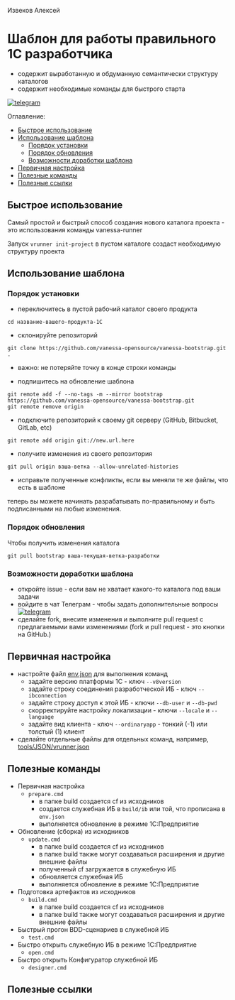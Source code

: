 Извеков Алексей

<a id="markdown-шаблон-для-работы-правильного-1с-разработчика" name="шаблон-для-работы-правильного-1с-разработчика"></a>
# Шаблон для работы правильного 1С разработчика

* содержит выработанную и обдуманную семантически структуру каталогов
* содержит необходимые команды для быстрого старта

[![telegram](https://img.shields.io/badge/telegram-chat-green.svg)](https://t.me/vanessa_opensource)

Оглавление:
<!-- TOC -->
<!-- - [Шаблон для работы правильного 1С разработчика](#шаблон-для-работы-правильного-1с-разработчика) -->
- [Быстрое использование](#быстрое-использование)
- [Использование шаблона](#использование-шаблона)
  - [Порядок установки](#порядок-установки)
  - [Порядок обновления](#порядок-обновления)
  - [Возможности доработки шаблона](#возможности-доработки-шаблона)
- [Первичная настройка](#первичная-настройка)
- [Полезные команды](#полезные-команды)
- [Полезные ссылки](#полезные-ссылки)<!-- /TOC -->

<a id="markdown-быстрое-использование" name="быстрое-использование"></a>
## Быстрое использование

Самый простой и быстрый способ создания нового каталога проекта - это использования команды vanessa-runner

Запуск `vrunner init-project` в пустом каталоге создаст необходимую структуру проекта

<a id="markdown-использование-шаблона" name="использование-шаблона"></a>
## Использование шаблона

<a id="markdown-порядок-установки" name="порядок-установки"></a>
### Порядок установки

* переключитесь в пустой рабочий каталог своего продукта

```Shell
cd название-вашего-продукта-1С
```

* склонируйте репозиторий

```Shell
git clone https://github.com/vanessa-opensource/vanessa-bootstrap.git .
```
  * важно: не потеряйте точку в конце строки команды

* подпишитесь на обновление шаблона

```Shell
git remote add -f --no-tags -m --mirror bootstrap https://github.com/vanessa-opensource/vanessa-bootstrap.git
git remote remove origin
```

* подключите репозиторий к своему git серверу (GitHub, Bitbucket, GitLab, etc)

```Shell
git remote add origin git://new.url.here
```

* получите изменения из своего репозитория

```
git pull origin ваша-ветка --allow-unrelated-histories
```

* исправьте полученные конфликты, если вы меняли те же файлы, что есть в шаблоне

теперь вы можете начинать разрабатывать по-правильному и быть подписанными на любые изменения.

<a id="markdown-порядок-обновления" name="порядок-обновления"></a>
### Порядок обновления

Чтобы получить изменения каталога

```Shell
git pull bootstrap ваша-текущая-ветка-разработки
```

<a id="markdown-возможности-доработки-шаблона" name="возможности-доработки-шаблона"></a>
### Возможности доработки шаблона

* откройте issue - если вам не хватает какого-то каталога под ваши задачи
* войдите в чат Телеграм - чтобы задать дополнительные вопросы [![telegram](https://img.shields.io/badge/telegram-chat-green.svg)](https://t.me/vanessa_opensource)
* сделайте fork, внесите изменения и выполните pull request с предлагаемыми вами изменениями (fork и pull request - это кнопки на GitHub.)

<!-- ### Руководство разработчика -->

<a id="markdown-первичная-настройка" name="первичная-настройка"></a>
## Первичная настройка

* настройте файл [env.json](./env.json) для выполнения команд
  * задайте версию платформы 1С - ключ `--v8version`
  * задайте строку соединения разработческой ИБ - ключ `--ibconnection`
  * задайте строку доступ к этой ИБ - ключи `--db-user` и `--db-pwd`
  * скорректируйте настройку локализации - ключи `--locale` и `--language`
  * задайте вид клиента - ключ `--ordinaryapp` - тонкий (-1) или толстый (1) клиент
* сделайте отдельные файлы для отдельных команд, например, [tools/JSON/vrunner.json](./tools/JSON/vrunner.json)

<a id="markdown-полезные-команды" name="полезные-команды"></a>
## Полезные команды

- Первичная настройка
  - `prepare.cmd`
    - в папке build создается cf из исходников
    - создается служебная ИБ в `build/ib` или той, что прописана в `env.json`
    - выполняется обновление в режиме 1С:Предприятие
- Обновление (сборка) из исходников
  - `update.cmd`
    - в папке build создается cf из исходников
    - в папке build также могут создаваться расширения и другие внешние файлы
    - полученный cf загружается в служебную ИБ
    - обновляется служебная ИБ
    - выполняется обновление в режиме 1С:Предприятие
- Подготовка артефактов из исходников
  - `build.cmd`
    - в папке build создается cf из исходников
    - в папке build также могут создаваться расширения и другие внешние файлы
- Быстрый прогон BDD-сценариев в служебной ИБ
  - `test.cmd`
- Быстро открыть служебную ИБ в режиме 1С:Предприятие
  - `open.cmd`
- Быстро открыть Конфигуратор служебной ИБ
  - `designer.cmd`

<a id="markdown-полезные-ссылки" name="полезные-ссылки"></a>
## Полезные ссылки
